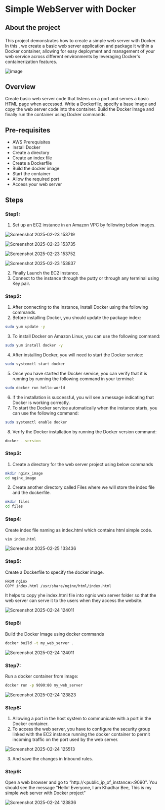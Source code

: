 # <p align="">Simple WebServer with Docker
## <p align="">About the project</p>
   This project demonstrates how to create a simple web server with Docker. In this , we create a basic web server application and package it within a Docker container,
   allowing for easy deployment and management of your web service across different environments by leveraging Docker's containerization features.
   
![image](https://github.com/user-attachments/assets/55d631b4-e981-4d9d-b56f-b8d35c91d788)

## Overview

Create basic web server code that listens on a port and serves a basic HTML page when accessed. 
Write a Dockerfile, specify a base image and copy the web server code into the container.
Build the Docker Image and finally run the container using Docker commands.

## Pre-requisites

* AWS Prerequisites
* Install Docker
* Create a directory
* Create an index file
* Create a Dockerfile
* Build the docker image
* Start the container
* Allow the required port
* Access your web server

## <p align="">Steps</p>

### <p align="">Step1:</p>

1. Set up an EC2 instance in an Amazon VPC by following below images.

![Screenshot 2025-02-23 153719](https://github.com/user-attachments/assets/a7982145-343a-481b-b282-2b565d446a73)

![Screenshot 2025-02-23 153735](https://github.com/user-attachments/assets/c290c7ef-74f7-4e70-8f48-0b51f8169234)

![Screenshot 2025-02-23 153752](https://github.com/user-attachments/assets/f2ababc3-8b04-429c-a2f9-e504a613d559)

![Screenshot 2025-02-23 153837](https://github.com/user-attachments/assets/5225db82-449b-4c3a-a031-c1d59ac9aae1)

2. Finally Launch the EC2 Instance.
3. Connect to the instance through the putty or through any terminal using Key pair.

### <p align="">Step2:</p>

1. After connecting to the instance, Install Docker using the following commands.
2. Before installing Docker, you should update the package index:
   
```bash
sudo yum update -y
```    

3. To install Docker on Amazon Linux, you can use the following command:

 ```bash
sudo yum install docker -y
```

4. After installing Docker, you will need to start the Docker service:

```bash
sudo systemctl start docker
```

5. Once you have started the Docker service, you can verify that it is running by running the following command in your terminal:

```bash
sudo docker run hello-world
```

6. If the installation is successful, you will see a message indicating that Docker is working correctly.
7. To start the Docker service automatically when the instance starts, you can use the following command:

```bash
sudo systemctl enable docker
```

8. Verify the Docker installation by running the Docker version command:

```bash
docker --version
```

### <p align="">Step3:</p>

1. Create a directory for the web server project using below commands

```bash
mkdir nginx_image
cd nginx_image
```

2. Create another directory called Files where we will store the index file and the dockerfile.

```bash
mkdir files
cd files
```

### <p align="">Step4:</p>

Create index file naming as index.html which contains html simple code.

```bash
vim index.html
```

![Screenshot 2025-02-25 133436](https://github.com/user-attachments/assets/4b46a5d4-90ff-4a84-a4a3-7ec86334a62a)

### <p align="">Step5:</p>

Create a Dockerfile to specify the docker image.

```bash
FROM nginx
COPY index.html /usr/share/nginx/html/index.html
```

It helps to copy yhe index.html file into ngnix web server folder so that the web server can serve it to the users when they access the website.

![Screenshot 2025-02-24 124011](https://github.com/user-attachments/assets/4b45b5b3-b347-473f-9e3a-e7dd81ccffcf)

### <p align="">Step6:</p>

Build the Docker Image using docker commands

```bash
docker build -t my_web_server .
```

![Screenshot 2025-02-24 124011](https://github.com/user-attachments/assets/6ec8ca64-d5f8-4d6b-a237-6d511c136c9c)

### <p align="">Step7:</p>

Run a docker container from image:

```bash
docker run -p 9090:80 my_web_server
```

![Screenshot 2025-02-24 123823](https://github.com/user-attachments/assets/7af5f05c-7ad9-48a7-8305-ecc76f6406ff)

### <p align="">Step8:</p>

1. Allowing a port in the host system to communicate with a port in the Docker container.
2. To access the web server, you have to configure the security group linked with the EC2 instance running the docker container to permit incoming traffic on the port used by the web server.

![Screenshot 2025-02-24 125513](https://github.com/user-attachments/assets/71258931-5b1c-4efd-8898-1f9d3af074e2)

3. And save the changes in Inbound rules.

### <p align="">Step9:</p>

Open a web browser and go to “http://<public_ip_of_instance>:9090". You should see the message “Hello! Everyone, I am Khadhar Bee, This is my simple web server with Docker project”

![Screenshot 2025-02-24 123836](https://github.com/user-attachments/assets/4baf03c6-b6e2-4919-b504-b92ff0b811ba)
